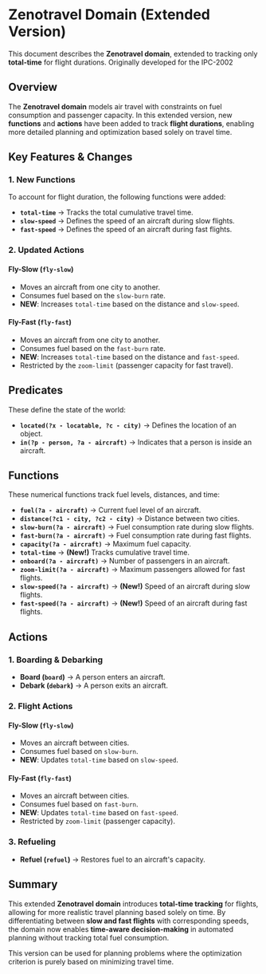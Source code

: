 # Zenotravel Domain (Extended Version)

This document describes the **Zenotravel domain**, extended to tracking only **total-time** for flight durations. Originally developed for the IPC-2002


## Overview

The **Zenotravel domain** models air travel with constraints on fuel consumption and passenger capacity. In this extended version, new **functions** and **actions** have been added to track **flight durations**, enabling more detailed planning and optimization based solely on travel time.


## Key Features & Changes

### 1. New Functions
To account for flight duration, the following functions were added:

- **`total-time`** → Tracks the total cumulative travel time.
- **`slow-speed`** → Defines the speed of an aircraft during slow flights.
- **`fast-speed`** → Defines the speed of an aircraft during fast flights.

### 2. Updated Actions

#### **Fly-Slow (`fly-slow`)**
- Moves an aircraft from one city to another.
- Consumes fuel based on the `slow-burn` rate.
- **NEW**: Increases `total-time` based on the distance and `slow-speed`.

#### **Fly-Fast (`fly-fast`)**
- Moves an aircraft from one city to another.
- Consumes fuel based on the `fast-burn` rate.
- **NEW**: Increases `total-time` based on the distance and `fast-speed`.
- Restricted by the `zoom-limit` (passenger capacity for fast travel).


## Predicates
These define the state of the world:

- **`located(?x - locatable, ?c - city)`** → Defines the location of an object.
- **`in(?p - person, ?a - aircraft)`** → Indicates that a person is inside an aircraft.


## Functions
These numerical functions track fuel levels, distances, and time:

- **`fuel(?a - aircraft)`** → Current fuel level of an aircraft.
- **`distance(?c1 - city, ?c2 - city)`** → Distance between two cities.
- **`slow-burn(?a - aircraft)`** → Fuel consumption rate during slow flights.
- **`fast-burn(?a - aircraft)`** → Fuel consumption rate during fast flights.
- **`capacity(?a - aircraft)`** → Maximum fuel capacity.
- **`total-time`** → **(New!)** Tracks cumulative travel time.
- **`onboard(?a - aircraft)`** → Number of passengers in an aircraft.
- **`zoom-limit(?a - aircraft)`** → Maximum passengers allowed for fast flights.
- **`slow-speed(?a - aircraft)`** → **(New!)** Speed of an aircraft during slow flights.
- **`fast-speed(?a - aircraft)`** → **(New!)** Speed of an aircraft during fast flights.


## Actions

### 1. Boarding & Debarking
- **Board (`board`)** → A person enters an aircraft.
- **Debark (`debark`)** → A person exits an aircraft.

### 2. Flight Actions

#### **Fly-Slow (`fly-slow`)**
- Moves an aircraft between cities.
- Consumes fuel based on `slow-burn`.
- **NEW**: Updates `total-time` based on `slow-speed`.

#### **Fly-Fast (`fly-fast`)**
- Moves an aircraft between cities.
- Consumes fuel based on `fast-burn`.
- **NEW**: Updates `total-time` based on `fast-speed`.
- Restricted by `zoom-limit` (passenger capacity).

### 3. Refueling
- **Refuel (`refuel`)** → Restores fuel to an aircraft's capacity.


## Summary
This extended **Zenotravel domain** introduces **total-time tracking** for flights, allowing for more realistic travel planning based solely on time. By differentiating between **slow and fast flights** with corresponding speeds, the domain now enables **time-aware decision-making** in automated planning without tracking total fuel consumption.

This version can be used for planning problems where the optimization criterion is purely based on minimizing travel time.
